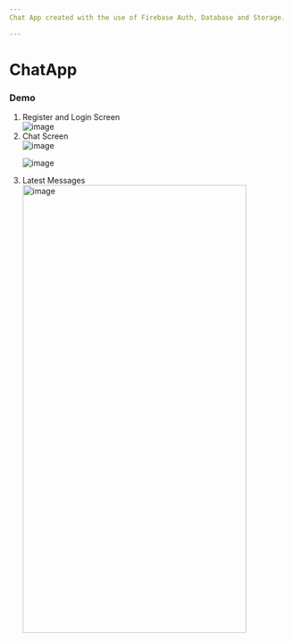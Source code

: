 ```yaml
---
Chat App created with the use of Firebase Auth, Database and Storage.

---
```


<h1 id="chatapp">ChatApp</h1>
<h3 id="demo">Demo</h3>
<ol>
<li>Register and Login Screen<br>
<img src="https://user-images.githubusercontent.com/45905489/82341492-c71d2c00-99f0-11ea-92c1-569766e4e570.png" alt="image"></br>
<li>Chat Screen<br>
<img src="https://user-images.githubusercontent.com/45905489/82339368-40674f80-99ee-11ea-8f4f-c2231333ba81.png" alt="image"></p>
<p><img src="https://user-images.githubusercontent.com/45905489/82339533-6c82d080-99ee-11ea-84a9-9f14dd10a439.png" alt="image" ></p>
<li>Latest Messages<br>
<img src="https://user-images.githubusercontent.com/45905489/82340012-06e31400-99ef-11ea-9718-f1354e3eaa0f.png" alt="image"  height="800" width="400"></p>
</li>
</ol>


